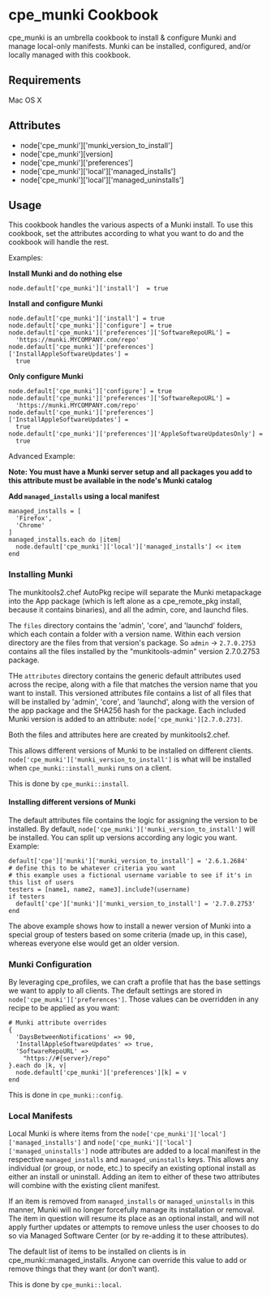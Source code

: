 cpe_munki Cookbook
==================
cpe_munki is an umbrella cookbook to install & configure Munki and manage local-only manifests.  Munki can be installed, configured, and/or locally managed with this cookbook.

Requirements
------------
Mac OS X

Attributes
----------
* node['cpe_munki']['munki_version_to_install']
* node['cpe_munki'][version]
* node['cpe_munki']['preferences']
* node['cpe_munki']['local']['managed_installs']
* node['cpe_munki']['local']['managed_uninstalls']

Usage
-----
This cookbook handles the various aspects of a Munki install. To use this cookbook,
set the attributes according to what you want to do and the cookbook will handle the rest.

Examples:

**Install Munki and do nothing else**

    node.default['cpe_munki']['install']  = true

**Install and configure Munki**

    node.default['cpe_munki']['install'] = true
    node.default['cpe_munki']['configure'] = true
    node.default['cpe_munki']['preferences']['SoftwareRepoURL'] =
      'https://munki.MYCOMPANY.com/repo'
    node.default['cpe_munki']['preferences']['InstallAppleSoftwareUpdates'] =
      true

**Only configure Munki**

    node.default['cpe_munki']['configure'] = true
    node.default['cpe_munki']['preferences']['SoftwareRepoURL'] =
      'https://munki.MYCOMPANY.com/repo'
    node.default['cpe_munki']['preferences']['InstallAppleSoftwareUpdates'] =
      true
    node.default['cpe_munki']['preferences']['AppleSoftwareUpdatesOnly'] =
      true

Advanced Example:

**Note: You must have a Munki server setup and all packages you add to this attribute
must be available in the node's Munki catalog**

**Add `managed_installs` using a local manifest**

    managed_installs = [
      'Firefox',
      'Chrome'
    ]
    managed_installs.each do |item|
      node.default['cpe_munki']['local']['managed_installs'] << item
    end

### Installing Munki
The munkitools2.chef AutoPkg recipe will separate the Munki metapackage into the App package (which is left alone as a cpe_remote_pkg install, because it contains binaries), and all the admin, core, and launchd files.

The `files` directory contains the 'admin', 'core', and 'launchd' folders, which each contain a folder with a version name. Within each version directory are the files from that version's package. So `admin` -> `2.7.0.2753` contains all the files installed by the "munkitools-admin" version 2.7.0.2753 package.

THe `attributes` directory contains the generic default attributes used across the recipe, along with a file that matches the version name that you want to install. This versioned attributes file contains a list of all files that will be installed by 'admin', 'core', and 'launchd', along with the version of the app package and the SHA256 hash for the package.  Each included Munki version is added to an attribute:
`node['cpe_munki'][2.7.0.273]`.

Both the files and attributes here are created by munkitools2.chef.

This allows different versions of Munki to be installed on different clients. `node['cpe_munki']['munki_version_to_install']` is what will be installed when `cpe_munki::install_munki` runs on a client.

This is done by `cpe_munki::install`.

#### Installing different versions of Munki
The default attributes file contains the logic for assigning the version to be installed. By default, `node['cpe_munki']['munki_version_to_install']` will be installed.  You can split up versions according any logic you want.  Example:

    default['cpe']['munki']['munki_version_to_install'] = '2.6.1.2684'
    # define this to be whatever criteria you want
    # this example uses a fictional username variable to see if it's in this list of users
    testers = [name1, name2, name3].include?(username)
    if testers
      default['cpe']['munki']['munki_version_to_install'] = '2.7.0.2753'
    end

The above example shows how to install a newer version of Munki into a special group of testers based on some criteria (made up, in this case), whereas everyone else would get an older version.

### Munki Configuration
By leveraging cpe_profiles, we can craft a profile that has the base settings we want to apply to all clients. The default settings are stored in `node['cpe_munki']['preferences']`.  Those values can be overridden in any recipe to be applied as you want:

    # Munki attribute overrides
    {
      'DaysBetweenNotifications' => 90,
      'InstallAppleSoftwareUpdates' => true,
      'SoftwareRepoURL' =>
        "https://#{server}/repo"
    }.each do |k, v|
      node.default['cpe_munki']['preferences'][k] = v
    end

This is done in `cpe_munki::config`.

### Local Manifests
Local Munki is where items from the `node['cpe_munki']['local']['managed_installs']` and `node['cpe_munki']['local']['managed_uninstalls']` node attributes are added to a local manifest in the respective `managed_installs` and `managed_uninstalls` keys.  This allows any individual (or group, or node, etc.) to specify an existing optional install as either an install or uninstall.  Adding an item to either of these two attributes will combine with the existing client manifest.

If an item is removed from `managed_installs` or `managed_uninstalls` in this manner, Munki will no longer forcefully manage its installation or removal. The item in question will resume its place as an optional install, and will not apply further updates or attempts to remove unless the user chooses to do so via Managed Software Center (or by re-adding it to these attributes).

The default list of items to be installed on clients is in cpe_munki::managed_installs. Anyone can override this value to add or remove things that they want (or don't want).

This is done by `cpe_munki::local`.
